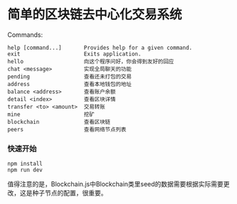 # 简单的区块链去中心化交易系统

Commands:

    help [command...]       Provides help for a given command.
    exit                    Exits application.
    hello                   向这个程序问好，你会得到友好的回应
    chat <message>          实现全局聊天的功能
    pending                 查看还未打包的交易
    address                 查看本地钱包的地址
    balance <address>       查看账户余额
    detail <index>          查看区块详情
    transfer <to> <amount>  交易转账
    mine                    挖矿
    blockchain              查看区块链
    peers                   查看网络节点列表

### 快速开始
    npm install
    npm run dev

值得注意的是，Blockchain.js中Blockchain类里seed的数据需要根据实际需要更改，这是种子节点的配置，很重要。